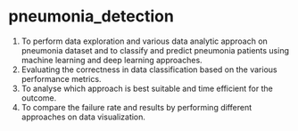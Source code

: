 # pneumonia_detection
1. To perform data exploration and various data analytic approach on pneumonia dataset and to classify and predict pneumonia patients using machine learning and deep learning approaches.
2. Evaluating the correctness in data classification based on the various performance metrics. 
3. To analyse which approach is best suitable and time efficient for the outcome.
4. To compare the failure rate and results by performing different approaches on data visualization.
